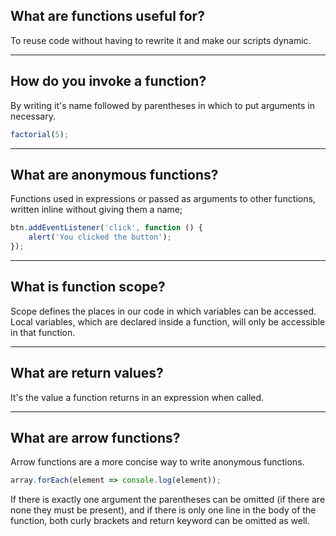 ## **What are functions useful for?**

To reuse code without having to rewrite it and make our scripts dynamic.

---

## **How do you invoke a function?**

By writing it's name followed by parentheses in which to put arguments in necessary.

```javascript
factorial(5);
```

---

## **What are anonymous functions?**

Functions used in expressions or passed as arguments to other functions, written inline without giving them a name;

```javascript
btn.addEventListener('click', function () {
	alert('You clicked the button');
});
```

---

## **What is function scope?**

Scope defines the places in our code in which variables can be accessed. Local variables, which are declared inside a function, will only be accessible in that function.

---

## **What are return values?**

It's the value a function returns in an expression when called.

---

## **What are arrow functions?**

Arrow functions are a more concise way to write anonymous functions.

```javascript
array.forEach(element => console.log(element));
```

If there is exactly one argument the parentheses can be omitted (if there are none they must be present), and if there is only one line in the body of the function, both curly brackets and return keyword can be omitted as well.
